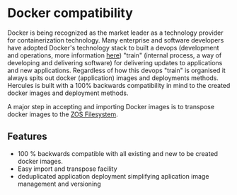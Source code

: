 # Docker compatibility


Docker is being recognized as the market leader as a technology provider for containerization technology.  Many enterprise and software developers have adopted Docker's technology stack to built a devops (development and operations, more information [here](https://en.wikipedia.org/wiki/DevOps)) "train" (internal process, a way of developing and delivering software) for delivering updates to applications and new applications.  Regardless of how this devops "train" is organised it always spits out docker (application) images and deployments methods. Hercules is built with a 100% backwards compatibility in mind to the created docker images and deployment methods.  

A major step in accepting and importing Docker images is to transpose docker images to the [ZOS Filesystem](zos_fs).  

## Features

- 100 % backwards compatible with all existing and new to be created docker images.
- Easy import and transpose facility
- deduplicated application deployment simplifying aplication image management and versioning

